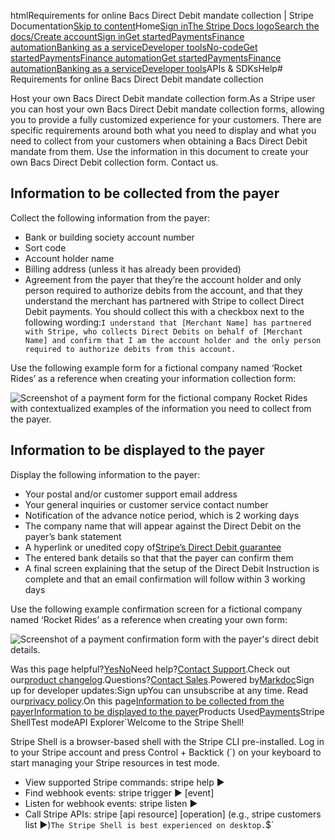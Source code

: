 htmlRequirements for online Bacs Direct Debit mandate collection | Stripe Documentation[Skip to content](#main-content)Home[Sign in](https://dashboard.stripe.com/login?redirect=https%3A%2F%2Fdocs.stripe.com%2Fpayments%2Fbacs-debit%2Fmandate-collection-requirements)[The Stripe Docs logo](/)[Search the docs/](#)[Create account](https://dashboard.stripe.com/register)[Sign in](https://dashboard.stripe.com/login?redirect=https%3A%2F%2Fdocs.stripe.com%2Fpayments%2Fbacs-debit%2Fmandate-collection-requirements)[Get started](/get-started)[Payments](/payments)[Finance automation](/finance-automation)[Banking as a service](/financial-services)[Developer tools](/development)[No-code](/no-code)[Get started](/get-started)[Payments](/payments)[Finance automation](/finance-automation)[](#)[Get started](/get-started)[Payments](/payments)[Finance automation](/finance-automation)[Banking as a service](/financial-services)[Developer tools](/development)[](#)APIs & SDKsHelp[](#)[](#)# Requirements for online Bacs Direct Debit mandate collection

Host your own Bacs Direct Debit mandate collection form.As a Stripe user you can host your own Bacs Direct Debit mandate collection forms, allowing you to provide a fully customized experience for your customers. There are specific requirements around both what you need to display and what you need to collect from your customers when obtaining a Bacs Direct Debit mandate from them. Use the information in this document to create your own Bacs Direct Debit collection form. Contact us.

## Information to be collected from the payer

Collect the following information from the payer:

- Bank or building society account number
- Sort code
- Account holder name
- Billing address (unless it has already been provided)
- Agreement from the payer that they’re the account holder and only person required to authorize debits from the account, and that they understand the merchant has partnered with Stripe to collect Direct Debit payments. You should collect this with a checkbox next to the following wording:`I understand that [Merchant Name] has partnered with Stripe, who collects Direct Debits on behalf of [Merchant Name] and confirm that I am the account holder and the only person required to authorize debits from this account.`

Use the following example form for a fictional company named ‘Rocket Rides’ as a reference when creating your information collection form:

![Screenshot of a payment form for the fictional company Rocket Rides with contextualized examples of the information you need to collect from the payer.](https://b.stripecdn.com/docs-statics-srv/assets/bacs-mandate-collection-example.c88809add0cd96b47eec366a89c59b35.png)

## Information to be displayed to the payer

Display the following information to the payer:

- Your postal and/or customer support email address
- Your general inquiries or customer service contact number
- Notification of the advance notice period, which is 2 working days
- The company name that will appear against the Direct Debit on the payer’s bank statement
- A hyperlink or unedited copy of[Stripe’s Direct Debit guarantee](https://stripe.com/legal/bacs-direct-debit-guarantee)
- The entered bank details so that that the payer can confirm them
- A final screen explaining that the setup of the Direct Debit Instruction is complete and that an email confirmation will follow within 3 working days

Use the following example confirmation screen for a fictional company named ‘Rocket Rides’ as a reference when creating your own form:

![Screenshot of a payment confirmation form with the payer's direct debit details.](https://b.stripecdn.com/docs-statics-srv/assets/bacs-mandate-collection-confirmation-example.4918520e67e84b054742c93925b7dff5.png)

Was this page helpful?[Yes](#)[No](#)Need help?[Contact Support](https://support.stripe.com/).Check out our[product changelog](https://stripe.com/blog/changelog).Questions?[Contact Sales](https://stripe.com/contact/sales).Powered by[Markdoc](https://markdoc.dev)Sign up for developer updates:Sign upYou can unsubscribe at any time. Read our[privacy policy](https://stripe.com/privacy).On this page[Information to be collected from the payer](#information-to-be-collected-from-the-payer)[Information to be displayed to the payer](#information-to-be-displayed-to-the-payer)Products Used[Payments](/payments)Stripe ShellTest modeAPI Explorer[](https://stripe.com/docs/stripe-cli#install)`Welcome to the Stripe Shell!

Stripe Shell is a browser-based shell with the Stripe CLI pre-installed. Log in to your
Stripe account and press Control + Backtick (`) on your keyboard to start managing your Stripe
resources in test mode.

- View supported Stripe commands: stripe help ▶️
- Find webhook events: stripe trigger ▶️ [event]
- Listen for webhook events: stripe listen ▶
- Call Stripe APIs: stripe [api resource] [operation] (e.g., stripe customers list ▶️)`The Stripe Shell is best experienced on desktop.`$`